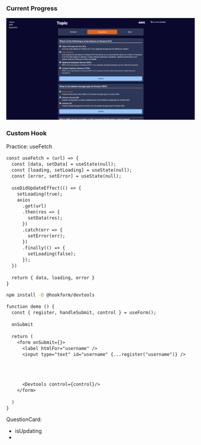 ### Current Progress
![](screenshots/2023-07-27-14-55-35.png)

### Custom Hook
Practice: useFetch
```tsx
const useFetch = (url) => {
  const [data, setData] = useState(null);
  const [loading, setLoading] = useState(null);
  const [error, setError] = useState(null);

  useDidUpdateEffect(() => {
    setLoading(true);
    axios
      .get(url)
      .then(res => {
        setData(res);
      })
      .catch(err => {
        setError(err);
      })
      .finally(() => {
        setLoading(false);
      });
  })

  return { data, loading, error }
}
```

```bash
npm install -D @hookform/devtools
```


```tsx
function demo () {
  const { register, handleSubmit, control } = useForm();

  onSubmit

  return (
    <form onSubmit={}>
      <label htmlFor="username" />
      <input type="text" id="username" {...register("username")} />




      <Devtools control={control}/>
    </form>

  )
}

```

QuestionCard:
  - isUpdating
  - 